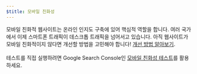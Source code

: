```yaml
---
$title: 모바일 친화성
---
```


모바일 친화적 웹사이트는 온라인 인지도 구축에 있어 핵심적 역할을 합니다. 여러 국가에서 이제 스마트폰 트래픽이 데스크톱 트래픽을 넘어서고 있습니다. 아직 웹사이트가 모바일 친화적이지 않다면 개선할 방법을 고민해야 합니다! [개선 방법 알아보기](https://support.google.com/webmasters/answer/6352293#blocked-resources). <br><br> 테스트를 직접 실행하려면 Google Search Console인 [모바일 친화성 테스트](https://search.google.com/test/mobile-friendly)를 활용하세요.
